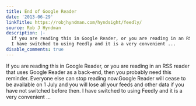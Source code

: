 ```yaml
---
title: End of Google Reader
date: '2013-06-29'
linkTitle: https://robjhyndman.com/hyndsight/feedly/
source: Rob J Hyndman
description: |-
  If you are reading this in Google Reader, or you are reading in an RSS reader that uses Google Reader as a back-end, then you probably need this reminder. Everyone else can stop reading now.Google Reader will cease to be available on 1 July and you will lose all your feeds and other data if you have not switched before then.
  I have switched to using Feedly and it is a very convenient ...
disable_comments: true
---
```

If you are reading this in Google Reader, or you are reading in an RSS reader that uses Google Reader as a back-end, then you probably need this reminder. Everyone else can stop reading now.Google Reader will cease to be available on 1 July and you will lose all your feeds and other data if you have not switched before then.
I have switched to using Feedly and it is a very convenient ...